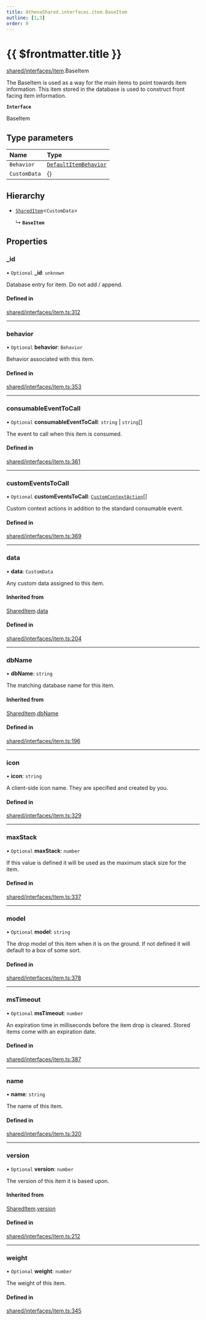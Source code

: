 ```yaml
---
title: AthenaShared.interfaces.item.BaseItem
outline: [1,3]
order: 0
---
```


# {{ $frontmatter.title }}


[shared/interfaces/item](../modules/shared_interfaces_item.md).BaseItem

The BaseItem is used as a way for the main items to point towards item information.
This item stored in the database is used to construct front facing item information.

**`Interface`**

BaseItem

## Type parameters

| Name | Type |
| :------ | :------ |
| `Behavior` | [`DefaultItemBehavior`](shared_interfaces_item_DefaultItemBehavior.md) |
| `CustomData` | {} |

## Hierarchy

- [`SharedItem`](shared_interfaces_item_SharedItem.md)<`CustomData`\>

  ↳ **`BaseItem`**

## Properties

### \_id

• `Optional` **\_id**: `unknown`

Database entry for item. Do not add / append.

#### Defined in

[shared/interfaces/item.ts:312](https://github.com/Stuyk/altv-athena/blob/90cd63d/src/core/shared/interfaces/item.ts#L312)

___

### behavior

• `Optional` **behavior**: `Behavior`

Behavior associated with this item.

#### Defined in

[shared/interfaces/item.ts:353](https://github.com/Stuyk/altv-athena/blob/90cd63d/src/core/shared/interfaces/item.ts#L353)

___

### consumableEventToCall

• `Optional` **consumableEventToCall**: `string` \| `string`[]

The event to call when this item is consumed.

#### Defined in

[shared/interfaces/item.ts:361](https://github.com/Stuyk/altv-athena/blob/90cd63d/src/core/shared/interfaces/item.ts#L361)

___

### customEventsToCall

• `Optional` **customEventsToCall**: [`CustomContextAction`](shared_interfaces_item_CustomContextAction.md)[]

Custom context actions in addition to the standard consumable event.

#### Defined in

[shared/interfaces/item.ts:369](https://github.com/Stuyk/altv-athena/blob/90cd63d/src/core/shared/interfaces/item.ts#L369)

___

### data

• **data**: `CustomData`

Any custom data assigned to this item.

#### Inherited from

[SharedItem](shared_interfaces_item_SharedItem.md).[data](shared_interfaces_item_SharedItem.md#data)

#### Defined in

[shared/interfaces/item.ts:204](https://github.com/Stuyk/altv-athena/blob/90cd63d/src/core/shared/interfaces/item.ts#L204)

___

### dbName

• **dbName**: `string`

The matching database name for this item.

#### Inherited from

[SharedItem](shared_interfaces_item_SharedItem.md).[dbName](shared_interfaces_item_SharedItem.md#dbName)

#### Defined in

[shared/interfaces/item.ts:196](https://github.com/Stuyk/altv-athena/blob/90cd63d/src/core/shared/interfaces/item.ts#L196)

___

### icon

• **icon**: `string`

A client-side icon name.
They are specified and created by you.

#### Defined in

[shared/interfaces/item.ts:329](https://github.com/Stuyk/altv-athena/blob/90cd63d/src/core/shared/interfaces/item.ts#L329)

___

### maxStack

• `Optional` **maxStack**: `number`

If this value is defined it will be used as the maximum stack size for the item.

#### Defined in

[shared/interfaces/item.ts:337](https://github.com/Stuyk/altv-athena/blob/90cd63d/src/core/shared/interfaces/item.ts#L337)

___

### model

• `Optional` **model**: `string`

The drop model of this item when it is on the ground.
If not defined it will default to a box of some sort.

#### Defined in

[shared/interfaces/item.ts:378](https://github.com/Stuyk/altv-athena/blob/90cd63d/src/core/shared/interfaces/item.ts#L378)

___

### msTimeout

• `Optional` **msTimeout**: `number`

An expiration time in milliseconds before the item drop is cleared.
Stored items come with an expiration date.

#### Defined in

[shared/interfaces/item.ts:387](https://github.com/Stuyk/altv-athena/blob/90cd63d/src/core/shared/interfaces/item.ts#L387)

___

### name

• **name**: `string`

The name of this item.

#### Defined in

[shared/interfaces/item.ts:320](https://github.com/Stuyk/altv-athena/blob/90cd63d/src/core/shared/interfaces/item.ts#L320)

___

### version

• `Optional` **version**: `number`

The version of this item it is based upon.

#### Inherited from

[SharedItem](shared_interfaces_item_SharedItem.md).[version](shared_interfaces_item_SharedItem.md#version)

#### Defined in

[shared/interfaces/item.ts:212](https://github.com/Stuyk/altv-athena/blob/90cd63d/src/core/shared/interfaces/item.ts#L212)

___

### weight

• `Optional` **weight**: `number`

The weight of this item.

#### Defined in

[shared/interfaces/item.ts:345](https://github.com/Stuyk/altv-athena/blob/90cd63d/src/core/shared/interfaces/item.ts#L345)
